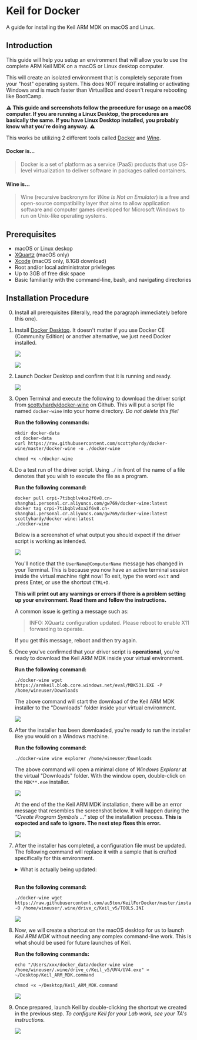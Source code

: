 # Keil for Docker

A guide for installing the Keil ARM MDK on macOS and Linux.

## Introduction

This guide will help you setup an environment that will allow you to use the complete ARM Keil MDK on a macOS or Linux desktop computer. 

This will create an isolated environment that is completely separate from your "host" operating system. This does NOT require installing or activating Windows and is much faster than VirtualBox and doesn't require rebooting like BootCamp.

**⚠️ This guide and screenshots follow the procedure for usage on a macOS computer. If you are running a Linux Desktop, the procedures are basically the same. If you have Linux Desktop installed, you probably know what you're doing anyway. ⚠️**

This works be utilizing 2 different tools called [Docker](https://en.wikipedia.org/wiki/Docker_(software)) and [Wine](https://en.wikipedia.org/wiki/Wine_(software)).

#### Docker is...

> Docker is a set of platform as a service (PaaS) products that use OS-level virtualization to deliver software in packages called containers.

#### Wine is...

> Wine (recursive backronym for _Wine Is Not an Emulator_) is a free and open-source compatibility layer that aims to allow application software and computer games developed for Microsoft Windows to run on Unix-like operating systems.

## Prerequisites
- macOS or Linux deskop
- [XQuartz](https://www.xquartz.org) (macOS only)
- [Xcode](https://apps.apple.com/us/app/xcode/id497799835?mt=12) (macOS only, 8.1GB download)
- Root and/or local administrator privileges 
- Up to 3GB of free disk space
- Basic familiarity with the command-line, bash, and navigating directories

## Installation Procedure

0. Install all prerequisites (literally, read the paragraph immediately before this one).

1. Install [Docker Desktop](https://www.docker.com/get-started). It doesn't matter if you use Docker CE (Community Edition) or another alternative, we just need Docker installed.

    ![](images/install01.png)

    ![](images/install02.png)

2. Launch Docker Desktop and confirm that it is running and ready.

    ![](images/install04.png)

3. Open Terminal and execute the following to download the driver script from [scottyhardy/docker-wine](https://github.com/scottyhardy/docker-wine) on Github. This will put a script file named `docker-wine` into your home directory. _Do not delete this file!_

    **Run the following commands:**
    ```
    mkdir docker-data
    cd docker-data
    curl https://raw.githubusercontent.com/scottyhardy/docker-wine/master/docker-wine -o ./docker-wine
    ```
    ```
    chmod +x ~/docker-wine
    ```

4. Do a test run of the driver script. Using `./` in front of the name of a file denotes that you wish to execute the file as a program.

    **Run the following command:**
    ```
    docker pull crpi-7tibqblv4xa2f6v8.cn-shanghai.personal.cr.aliyuncs.com/gw769/docker-wine:latest
    docker tag crpi-7tibqblv4xa2f6v8.cn-shanghai.personal.cr.aliyuncs.com/gw769/docker-wine:latest scottyhardy/docker-wine:latest
    ./docker-wine
    ```

    Below is a screenshot of what output you should expect if the driver script is working as intended.

    ![](images/install03.png)

    You'll notice that the `UserName@ComputerName` message has changed in your Terminal. This is because you now have an active terminal session inside the virtual machine right now! To exit, type the word `exit` and press Enter, or use the shortcut `CTRL+D`.

    **This will print out any warnings or errors if there is a problem setting up your environment. Read them and follow the instructions.**

    A common issue is getting a message such as:
    
    > INFO: XQuartz configuration updated.  Please reboot to enable X11 forwarding to operate.

    If you get this message, reboot and then try again.

5. Once you've confirmed that your driver script is **operational**, you're ready to download the Keil ARM MDK inside your virtual environment.

    **Run the following command:**
    ```
    ./docker-wine wget https://armkeil.blob.core.windows.net/eval/MDK531.EXE -P /home/wineuser/Downloads
    ```

    The above command will start the download of the Keil ARM MDK installer to the "Downloads" folder inside your virtual environment.

    ![](images/install05.png)

6. After the installer has been downloaded, you're ready to run the installer like you would on a Windows machine.

    **Run the following command:**
    ```
    ./docker-wine wine explorer /home/wineuser/Downloads
    ```

    The above command will open a minimal clone of _Windows Explorer_ at the virtual "Downloads" folder. With the window open, double-click on the `MDK**.exe` installer.

    ![](images/install06.png)

    At the end of the the Keil ARM MDK installation, there will be an error message that resembles the screenshot below. It will happen during the _"Create Program Symbols ..."_ step of the installation process. **This is expected and safe to ignore. The next step fixes this error.**

    ![](images/install07.png)

7. After the installer has completed, a configuration file must be updated. The following command will replace it with a sample that is crafted specifically for this environment.

    <details>
    <summary>What is actually being updated:</summary>
    
    Inside <code>C:\Keil_v5\TOOL.INI</code>, under the <code>[UV2]</code> category, the property <code>RTEPATH</code> is missing. This property is missing because of the installation error seen in the previous step.

    The property should read:

    <pre><code>RTEPATH="C:\Keil_v5\ARM\PACK"</code></pre>
    </details>
    <br>

    **Run the following command:**
    ```
    ./docker-wine wget https://raw.githubusercontent.com/au5ton/KeilForDocker/master/install/TOOLS.INI -O /home/wineuser/.wine/drive_c/Keil_v5/TOOLS.INI
    ```

    ![](images/install08.png)

8. Now, we will create a shortcut on the macOS desktop for us to launch _Keil ARM MDK_ without needing any complex command-line work. This is what should be used for future launches of Keil.

    **Run the following commands:**
    ```
    echo "/Users/xxx/docker_data/docker-wine wine /home/wineuser/.wine/drive_c/Keil_v5/UV4/UV4.exe" > ~/Desktop/Keil_ARM_MDK.command
    ```
    ```
    chmod +x ~/Desktop/Keil_ARM_MDK.command
    ```

    ![](images/install09.png)

9. Once prepared, launch Keil by double-clicking the shortcut we created in the previous step. _To configure Keil for your Lab work, see your TA's instructions._

    ![](images/install10.png)

